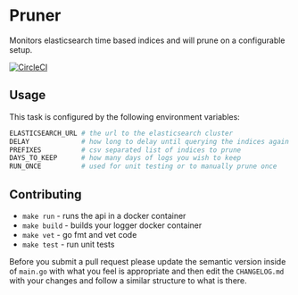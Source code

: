 # Pruner

Monitors elasticsearch time based indices and will prune on a configurable setup.

[![CircleCI](https://circleci.com/gh/cachelab/pruner.svg?style=svg)](https://circleci.com/gh/cachelab/pruner)

## Usage

This task is configured by the following environment variables:

```bash
ELASTICSEARCH_URL # the url to the elasticsearch cluster
DELAY             # how long to delay until querying the indices again
PREFIXES          # csv separated list of indices to prune
DAYS_TO_KEEP      # how many days of logs you wish to keep
RUN_ONCE          # used for unit testing or to manually prune once
```

## Contributing

* `make run` - runs the api in a docker container
* `make build` - builds your logger docker container
* `make vet` - go fmt and vet code
* `make test` - run unit tests

Before you submit a pull request please update the semantic version inside of
`main.go` with what you feel is appropriate and then edit the `CHANGELOG.md` with
your changes and follow a similar structure to what is there.
